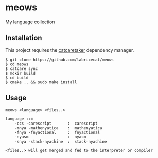 # meows
My language collection

## Installation
This project requires the [catcaretaker](https://github.com/labricecat/catcaretaker) dependency manager.
```
$ git clone https://github.com/labricecat/meows
$ cd meows
$ catcare sync
$ mdkir build
$ cd build 
$ cmake .. && sudo make install
```
## Usage
```
meows <language> <files..>

language ::=
    -ccs -carescript       :  carescript
    -mnya -mathenyatica    :  mathenyatica
    -fnya -fnyactional     :  fnyactional
    -nyasm                 :  nyasm
    -snya -stack-nyachine  :  stack-nyachine

<files..> will get merged and fed to the interpreter or compiler

```